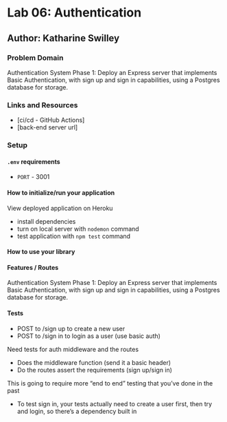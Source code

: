 # Lab 06: Authentication

## Author: Katharine Swilley

### Problem Domain

Authentication System Phase 1: Deploy an Express server that implements Basic Authentication, with sign up and sign in capabilities, using a Postgres database for storage.

### Links and Resources

- [ci/cd - GitHub Actions]
- [back-end server url]


### Setup

#### `.env` requirements

- `PORT` - 3001

#### How to initialize/run your application

View deployed application on Heroku

- install dependencies
- turn on local server with `nodemon` command
- test application with `npm test` command

#### How to use your library

#### Features / Routes

Authentication System Phase 1: Deploy an Express server that implements Basic Authentication, with sign up and sign in capabilities, using a Postgres database for storage.

#### Tests

<!-- Tests in `rest.test.js` include the following: -->

- POST to /sign up to create a new user
- POST to /sign in to login as a user (use basic auth)

Need tests for auth middleware and the routes

- Does the middleware function (send it a basic header)
- Do the routes assert the requirements (sign up/sign in)

This is going to require more “end to end” testing that you’ve done in the past

- To test sign in, your tests actually need to create a user first, then try and login, so there’s a dependency built in


<!-- #### UML

Link to an image of the UML for your application and response to events -->
